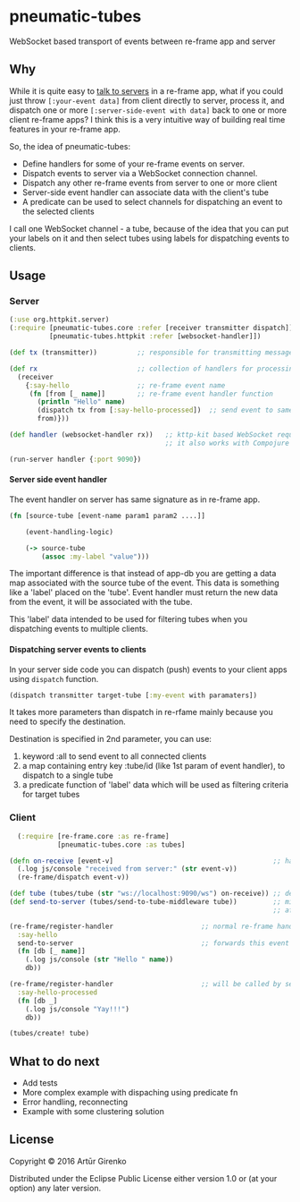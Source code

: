 # pneumatic-tubes

WebSocket based transport of events between re-frame app and server

## Why

While it is quite easy to [talk to servers](https://github.com/Day8/re-frame/wiki/Talking-To-Servers)
in a re-frame app, what if you could just throw `[:your-event data]` from client directly to server,
process it, and dispatch one or more `[:server-side-event with data]` back to one or more client re-frame apps?
I think this is a very intuitive way of building real time features in your re-frame app.

So, the idea of pneumatic-tubes:
* Define handlers for some of your re-frame events on server.
* Dispatch events to server via a WebSocket connection channel.
* Dispatch any other re-frame events from server to one or more client
* Server-side event handler can associate data with the client's tube
* A predicate can be used to select channels for dispatching an event to the selected clients

I call one WebSocket channel - a tube, because of the idea that you can put your labels
on it and then select tubes using labels for dispatching events to clients.

## Usage

### Server

```clojure
(:use org.httpkit.server)
(:require [pneumatic-tubes.core :refer [receiver transmitter dispatch]]
          [pneumatic-tubes.httpkit :refer [websocket-handler]])

(def tx (transmitter))          ;; responsible for transmitting messages to one or more clients

(def rx                         ;; collection of handlers for processing incoming messages
  (receiver
    {:say-hello                 ;; re-frame event name
     (fn [from [_ name]]        ;; re-frame event handler function
       (println "Hello" name)
       (dispatch tx from [:say-hello-processed])  ;; send event to same 'tube' where :say-hello came from
       from)}))

(def handler (websocket-handler rx))   ;; kttp-kit based WebSocket request handler
                                       ;; it also works with Compojure routes

(run-server handler {:port 9090})
```
#### Server side event handler
The event handler on server has same signature as in re-frame app.
```clojure
(fn [source-tube [event-name param1 param2 ....]]

    (event-handling-logic)

    (-> source-tube
        (assoc :my-label "value")))
```
The important difference is that instead of app-db you are getting a data map associated with
the source tube of the event. This data is something like a 'label' placed on the 'tube'.
Event handler must return the new data from the event, it will be associated with the tube.

This 'label' data intended to be used for filtering tubes when you dispatching events to multiple clients.

#### Dispatching server events to clients
In your server side code you can dispatch (push) events to your client apps using `dispatch` function.
```clojure
(dispatch transmitter target-tube [:my-event with paramaters])
```
It takes more parameters than dispatch in re-rfame mainly because you need to specify the destination.

Destination is specified in 2nd parameter, you can use:

1. keyword :all to send event to all connected clients
1. a map containing entry key :tube/id (like 1st param of event handler), to dispatch to a single tube
1. a predicate function of 'label' data which will be used as filtering criteria for target tubes

### Client

```clojure
  (:require [re-frame.core :as re-frame]
            [pneumatic-tubes.core :as tubes]

(defn on-receive [event-v]                                        ;; handler of incoming events from server
  (.log js/console "received from server:" (str event-v))
  (re-frame/dispatch event-v))

(def tube (tubes/tube (str "ws://localhost:9090/ws") on-receive)) ;; definition of event 'tube' over WebSocket
(def send-to-server (tubes/send-to-tube-middleware tube))         ;; middleware to send event to server
                                                                  ;; after it is processed on client

(re-frame/register-handler                      ;; normal re-frame handler
  :say-hello
  send-to-server                                ;; forwards this event also to server
  (fn [db [_ name]]
    (.log js/console (str "Hello " name))
    db))

(re-frame/register-handler                      ;; will be called by server
  :say-hello-processed
  (fn [db _]
    (.log js/console "Yay!!!")
    db))

(tubes/create! tube)
```

## What to do next
* Add tests
* More complex example with dispaching using predicate fn
* Error handling, reconnecting
* Example with some clustering solution

## License

Copyright © 2016 Artūr Girenko

Distributed under the Eclipse Public License either version 1.0 or (at
your option) any later version.

